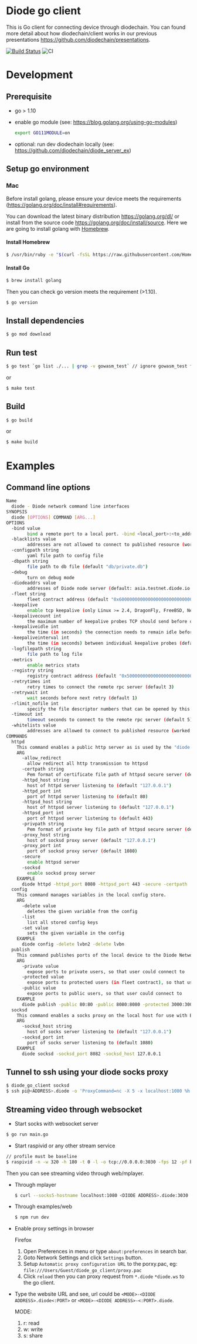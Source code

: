 # Diode go client

This is Go client for connecting device through diodechain. You can found more detail about how diodechain/client works in our previous presentations https://github.com/diodechain/presentations.

[![Build Status](https://travis-ci.com/diodechain/diode_go_client.svg?branch=master)](https://travis-ci.com/diodechain/diode_go_client)
![CI](https://github.com/diodechain/diode_go_client/workflows/CI/badge.svg)

# Development

## Prerequisite

* go > 1.10
* enable go module (see: https://blog.golang.org/using-go-modules)

  ```BASH
  export GO111MODULE=on
  ```

* optional: run dev diodechain locally (see: https://github.com/diodechain/diode_server_ex)

## Setup go environment

### Mac

Before install golang, please ensure your device meets the requirements (https://golang.org/doc/install#requirements).

You can download the latest binary distribution https://golang.org/dl/ or install from the source code https://golang.org/doc/install/source. Here we are going to install golang with [Homebrew](https://brew.sh/).

#### Install Homebrew

```BASH
$ /usr/bin/ruby -e "$(curl -fsSL https://raw.githubusercontent.com/Homebrew/install/master/install)"
```

#### Install Go

```BASH
$ brew install golang
```

Then you can check go version meets the requirement (>1.10).

```BASH
$ go version
```

## Install dependencies

```BASH
$ go mod download
```

## Run test

```BASH
$ go test `go list ./... | grep -v gowasm_test` // ignore gowasm_test folder
```

or

```BASH
$ make test
```

## Build

```BASH
$ go build
```

or

```BASH
$ make build
```

# Examples

## Command line options

```BASH
Name
  diode - Diode network command line interfaces
SYNOPSIS
  diode [OPTIONS] COMMAND [ARG...]
OPTIONS
  -bind value
    	bind a remote port to a local port. -bind <local_port>:<to_address>:<to_port>:(udp|tcp)
  -blacklists value
    	addresses are not allowed to connect to published resource (worked when whitelists is empty)
  -configpath string
    	yaml file path to config file
  -dbpath string
    	file path to db file (default "db/private.db")
  -debug
    	turn on debug mode
  -diodeaddrs value
    	addresses of Diode node server (default: asia.testnet.diode.io:41046, europe.testnet.diode.io:41046, usa.testnet.diode.io:41046)
  -fleet string
    	fleet contract address (default "0x6000000000000000000000000000000000000000")
  -keepalive
    	enable tcp keepalive (only Linux >= 2.4, DragonFly, FreeBSD, NetBSD and OS X >= 10.8 are supported) (default true)
  -keepalivecount int
    	the maximum number of keepalive probes TCP should send before dropping the connection (default 4)
  -keepaliveidle int
    	the time (in seconds) the connection needs to remain idle before TCP starts sending keepalive probes (default 30)
  -keepaliveinterval int
    	the time (in seconds) between individual keepalive probes (default 5)
  -logfilepath string
    	file path to log file
  -metrics
    	enable metrics stats
  -registry string
    	registry contract address (default "0x5000000000000000000000000000000000000000")
  -retrytimes int
    	retry times to connect the remote rpc server (default 3)
  -retrywait int
    	wait seconds before next retry (default 1)
  -rlimit_nofile int
    	specify the file descriptor numbers that can be opened by this process
  -timeout int
    	timeout seconds to connect to the remote rpc server (default 5)
  -whitelists value
    	addresses are allowed to connect to published resource (worked when blacklists is empty)
COMMANDS
  httpd
    This command enables a public http server as is used by the "diode.link" website
    ARG
      -allow_redirect
    	allow redirect all http transmission to httpsd
      -certpath string
    	Pem format of certificate file path of httpsd secure server (default "./priv/cert.pem")
      -httpd_host string
    	host of httpd server listening to (default "127.0.0.1")
      -httpd_port int
    	port of httpd server listening to (default 80)
      -httpsd_host string
    	host of httpsd server listening to (default "127.0.0.1")
      -httpsd_port int
    	port of httpsd server listening to (default 443)
      -privpath string
    	Pem format of private key file path of httpsd secure server (default "./priv/priv.pem")
      -proxy_host string
    	host of socksd proxy server (default "127.0.0.1")
      -proxy_port int
    	port of socksd proxy server (default 1080)
      -secure
    	enable httpsd server
      -socksd
    	enable socksd proxy server
    EXAMPLE
      diode httpd -httpd_port 8080 -httpsd_port 443 -secure -certpath ./cert.pem -privpath ./priv.pem
  config
    This command manages variables in the local config store.
    ARG
      -delete value
    	deletes the given variable from the config
      -list
    	list all stored config keys
      -set value
    	sets the given variable in the config
    EXAMPLE
      diode config -delete lvbn2 -delete lvbn
  publish
    This command publishes ports of the local device to the Diode Network.
    ARG
      -private value
    	expose ports to private users, so that user could connect to
      -protected value
    	expose ports to protected users (in fleet contract), so that user could connect to
      -public value
    	expose ports to public users, so that user could connect to
    EXAMPLE
      diode publish -public 80:80 -public 8080:8080 -protected 3000:3000 -protected 3001:3001 -private 22:22,0x......,0x...... -private 33:33,0x......,0x......
  socksd
    This command enables a socks proxy on the local host for use with Browsers (Firefox), SSH, Java and other applications to communicate via the Diode Network.
    ARG
      -socksd_host string
    	host of socks server listening to (default "127.0.0.1")
      -socksd_port int
    	port of socks server listening to (default 1080)
    EXAMPLE
      diode socksd -socksd_port 8082 -socksd_host 127.0.0.1
```

## Tunnel to ssh using your diode socks proxy

```BASH
$ diode_go_client socksd
$ ssh pi@<ADDRESS>.diode -o 'ProxyCommand=nc -X 5 -x localhost:1080 %h %p'
```

## Streaming video through websocket

* Start socks with websocket server

```BASH
$ go run main.go
```

* Start raspivid or any other stream service

```BASH
// profile must be baseline
$ raspivid -n -w 320 -h 180 -t 0 -l -o tcp://0.0.0.0:3030 -fps 12 -pf baseline
```

Then you can see streaming video through web/mplayer.

* Through mplayer

  ```BASH
  $ curl --socks5-hostname localhost:1080 <DIODE ADDRESS>.diode:3030 -o- | mplayer - -cache 1000
  ```

* Through examples/web

  ```BASH
  $ npm run dev
  ```

* Enable proxy settings in browser

  Firefox
  1. Open Preferences in menu or type `about:preferences` in search bar.
  2. Goto Network Settings and click `Settings` button.
  3. Setup `Automatic proxy configuration URL` to the porxy.pac, eg: `file:///Users/Guest/diode_go_client/proxy.pac`
  4. Click `reload` then you can proxy request from `*.diode` `*diode.ws` to the go client.

* Type the website URL and see, url could be `<MODE>-<DIODE ADDRESS>.diode<:PORT>` or `<MODE>-<DIODE ADDRESS>-<:PORT>.diode`.

  MODE:
  1. r: read
  2. w: write
  3. s: share
